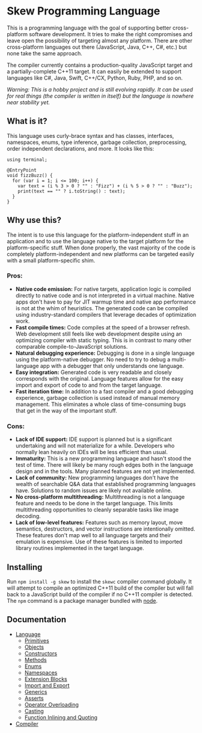 # Skew Programming Language

This is a programming language with the goal of supporting better cross-platform software development. It tries to make the right compromises and leave open the possibility of targeting almost any platform. There are other cross-platform languages out there (JavaScript, Java, C++, C#, etc.) but none take the same approach.

The compiler currently contains a production-quality JavaScript target and a partially-complete C++11 target. It can easily be extended to support languages like C#, Java, Swift, C++/CX, Python, Ruby, PHP, and so on.

*Warning: This is a hobby project and is still evolving rapidly. It can be used for real things (the compiler is written in itself) but the language is nowhere near stability yet.*

## What is it?

This language uses curly-brace syntax and has classes, interfaces, namespaces, enums, type inference, garbage collection, preprocessing, order independent declarations, and more. It looks like this:

    using terminal;

    @EntryPoint
    void fizzBuzz() {
      for (var i = 1; i <= 100; i++) {
        var text = (i % 3 > 0 ? "" : "Fizz") + (i % 5 > 0 ? "" : "Buzz");
        print(text == "" ? i.toString() : text);
      }
    }

## Why use this?

The intent is to use this language for the platform-independent stuff in an application and to use the language native to the target platform for the platform-specific stuff. When done properly, the vast majority of the code is completely platform-independent and new platforms can be targeted easily with a small platform-specific shim.

### Pros:

* **Native code emission:** For native targets, application logic is compiled directly to native code and is not interpreted in a virtual machine. Native apps don't have to pay for JIT warmup time and native app performance is not at the whim of heuristics. The generated code can be compiled using industry-standard compilers that leverage decades of optimization work.
* **Fast compile times:** Code compiles at the speed of a browser refresh. Web development still feels like web development despite using an optimizing compiler with static typing. This is in contrast to many other comparable compile-to-JavaScript solutions.
* **Natural debugging experience:** Debugging is done in a single language using the platform-native debugger. No need to try to debug a multi-language app with a debugger that only understands one language.
* **Easy integration:** Generated code is very readable and closely corresponds with the original. Language features allow for the easy import and export of code to and from the target language.
* **Fast iteration time:** In addition to a fast compiler and a good debugging experience, garbage collection is used instead of manual memory management. This eliminates a whole class of time-consuming bugs that get in the way of the important stuff.

### Cons:

* **Lack of IDE support:** IDE support is planned but is a significant undertaking and will not materialize for a while. Developers who normally lean heavily on IDEs will be less efficient than usual.
* **Immaturity:** This is a new programming language and hasn't stood the test of time. There will likely be many rough edges both in the language design and in the tools. Many planned features are not yet implemented.
* **Lack of community:** New programming languages don't have the wealth of searchable Q&A data that established programming languages have. Solutions to random issues are likely not available online.
* **No cross-platform multithreading:** Multithreading is not a language feature and needs to be done in the target language. This limits multithreading opportunities to cleanly separable tasks like image decoding.
* **Lack of low-level features:** Features such as memory layout, move semantics, destructors, and vector instructions are intentionally omitted. These features don't map well to all language targets and their emulation is expensive. Use of these features is limited to imported library routines implemented in the target language.

## Installing

Run `npm install -g skew` to install the `skewc` compiler command globally. It will attempt to compile an optimized C++11 build of the compiler but will fall back to a JavaScript build of the compiler if no C++11 compiler is detected. The `npm` command is a package manager bundled with [node](http://nodejs.org/download/).

## Documentation

* [Language](docs/language.md)
    * [Primitives](docs/language.md#primitives)
    * [Objects](docs/language.md#objects)
    * [Constructors](docs/language.md#constructors)
    * [Methods](docs/language.md#methods)
    * [Enums](docs/language.md#enums)
    * [Namespaces](docs/language.md#namespaces)
    * [Extension Blocks](docs/language.md#extension-blocks)
    * [Import and Export](docs/language.md#import-and-export)
    * [Generics](docs/language.md#generics)
    * [Asserts](docs/language.md#asserts)
    * [Operator Overloading](docs/language.md#operator-overloading)
    * [Casting](docs/language.md#casting)
    * [Function Inlining and Quoting](docs/language.md#function-inlining-and-quoting)
* [Compiler](docs/compiler.md)
